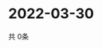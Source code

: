 # 2022-03-30
  共 0条

  <!-- BEGIN -->
  <!-- 最后更新时间Wed Mar 30 2022 09:06:29 GMT+0000 (Coordinated Universal Time) -->
  
  <!-- END -->
  
  
